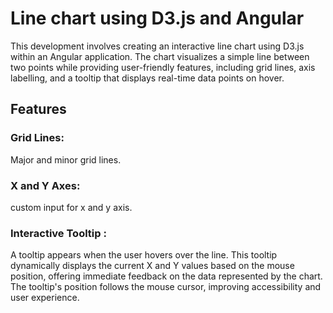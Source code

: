 # Line chart using D3.js and Angular
This development involves creating an interactive line chart using D3.js within an Angular application. The chart visualizes a simple line between two points while providing user-friendly features, including grid lines, axis labelling, and a tooltip that displays real-time data points on hover.


## Features
  ### Grid Lines:
   Major and minor grid lines.

    
  ### X and Y Axes:
   custom input for x and y axis.
  
  ### Interactive Tooltip :
   A tooltip appears when the user hovers over the line. This tooltip dynamically displays the current X and Y values based on the mouse position, offering immediate feedback on the data represented by the chart.
   The tooltip's position follows the mouse cursor, improving accessibility and user experience.
 
